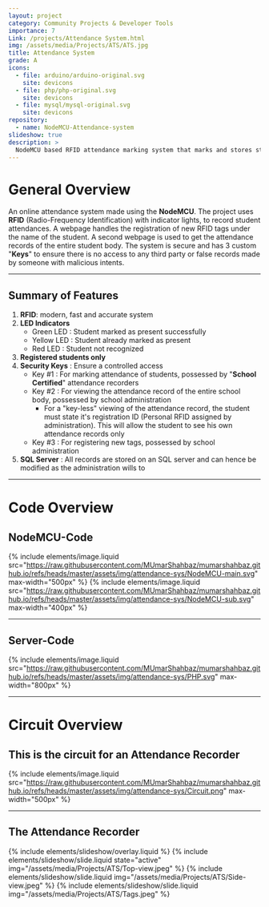 ```yaml
---
layout: project
category: Community Projects & Developer Tools
importance: 7
Link: /projects/Attendance System.html
img: /assets/media/Projects/ATS/ATS.jpg
title: Attendance System
grade: A
icons:
  - file: arduino/arduino-original.svg
    site: devicons
  - file: php/php-original.svg
    site: devicons
  - file: mysql/mysql-original.svg
    site: devicons
repository:
  - name: NodeMCU-Attendance-system
slideshow: true
description: >
  NodeMCU based RFID attendance marking system that marks and stores student attendance on an SQL server using PHP.
---
```


# General Overview

An online attendance system made using the **NodeMCU**. The project uses **RFID** (Radio-Frequency Identification) with indicator lights, to record student attendances. A webpage handles the registration of new RFID tags under the name of the student. A second webpage is used to get the attendance records of the entire student body. The system is secure and has 3 custom "**Keys**" to ensure there is no access to any third party or false records made by someone with malicious intents.

---

## Summary of Features

1. **RFID**: modern, fast and accurate system
2. **LED Indicators**
   - Green LED : Student marked as present successfully
   - Yellow LED : Student already marked as present
   - Red LED : Student not recognized
3. **Registered students only**
4. **Security Keys** : Ensure a controlled access
   - Key #1 : For marking attendance of students, possessed by "**School Certified**" attendance recorders
   - Key #2 : For viewing the attendance record of the entire school body, possessed by school administration
     - For a "key-less" viewing of the attendance record, the student must state it's registration ID (Personal RFID assigned by administration). This will allow the student to see his own attendance records only
   - Key #3 : For registering new tags, possessed by school administration
5. **SQL Server** : All records are stored on an SQL server and can hence be modified as the administration wills to

---

# Code Overview

## NodeMCU-Code
{% include elements/image.liquid src="https://raw.githubusercontent.com/MUmarShahbaz/mumarshahbaz.github.io/refs/heads/master/assets/img/attendance-sys/NodeMCU-main.svg" max-width="500px" %}
{% include elements/image.liquid src="https://raw.githubusercontent.com/MUmarShahbaz/mumarshahbaz.github.io/refs/heads/master/assets/img/attendance-sys/NodeMCU-sub.svg" max-width="400px" %}

---

## Server-Code

{% include elements/image.liquid src="https://raw.githubusercontent.com/MUmarShahbaz/mumarshahbaz.github.io/refs/heads/master/assets/img/attendance-sys/PHP.svg" max-width="800px" %}

---

# Circuit Overview

## This is the circuit for an Attendance Recorder

{% include elements/image.liquid src="https://raw.githubusercontent.com/MUmarShahbaz/mumarshahbaz.github.io/refs/heads/master/assets/img/attendance-sys/Circuit.png" max-width="500px" %}

---

## The Attendance Recorder

<div class="slideshow-container">
{% include elements/slideshow/overlay.liquid %}
{% include elements/slideshow/slide.liquid state="active" img="/assets/media/Projects/ATS/Top-view.jpeg" %}
{% include elements/slideshow/slide.liquid img="/assets/media/Projects/ATS/Side-view.jpeg" %}
{% include elements/slideshow/slide.liquid img="/assets/media/Projects/ATS/Tags.jpeg" %}
</div>